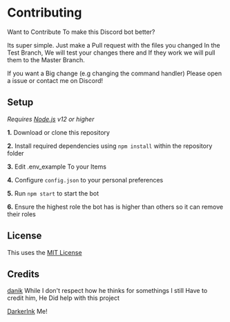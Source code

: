 # Contributing
Want to Contribute To make this Discord bot better? 

Its super simple. Just make a Pull request with the files you changed In the Test Branch, We will test your changes there and If they work we will pull them to the Master Branch. 

If you want a Big change (e.g changing the command handler) Please open a issue or contact me on Discord!

## Setup

_Requires [Node.js](https://nodejs.org) v12 or higher_

**1.** Download or clone this repository

**2.** Install required dependencies using `npm install` within the repository folder

**3.** Edit .env_example To your Items

**4.** Configure `config.json` to your personal preferences

**5.** Run `npm start` to start the bot

**6.** Ensure the highest role the bot has is higher than others so it can remove their roles


## License
This uses the [MIT License](https://github.com/Darker-Ink/Fall-Bot/blob/master/LICENSE)

## Credits

[danik](https://github.com/danik4985) While I don't respect how he thinks for somethings I still Have to credit him, He Did help with this project

[DarkerInk](https://github.com/Darker-Ink) Me!
